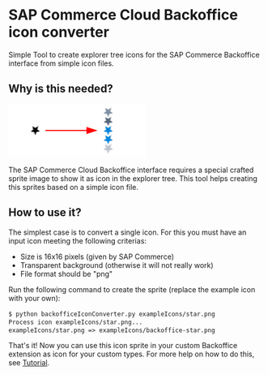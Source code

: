 # SAP Commerce Cloud Backoffice icon converter

Simple Tool to create explorer tree icons for the SAP Commerce Backoffice
interface from simple icon files.

## Why is this needed?

![overview](doc/overview.png)

The SAP Commerce Cloud Backoffice interface requires a special crafted sprite
image to show it as icon in the explorer tree. This tool helps creating this
sprites based on a simple icon file.

## How to use it?

The simplest case is to convert a single icon. For this you must have an input
icon meeting the following criterias:

 - Size is 16x16 pixels (given by SAP Commerce)
 - Transparent background (otherwise it will not really work)
 - File format should be "png"

Run the following command to create the sprite (replace the example icon with
your own):

```
$ python backofficeIconConverter.py exampleIcons/star.png
Process icon exampleIcons/star.png...
exampleIcons/star.png => exampleIcons/backoffice-star.png
```

That's it! Now you can use this icon sprite in your custom Backoffice extension
as icon for your custom types. For more help on how to do this, see
[Tutorial](doc/Tutorial.md).
